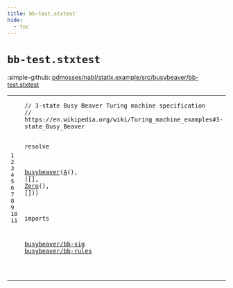 ```yaml
---
title: bb-test.stxtest
hide:
  - toc
---
```


# `bb-test.stxtest`

:simple-github: [pdmosses/nabl/statix.example/src/busybeaver/bb-test.stxtest]

[pdmosses/nabl/statix.example/src/busybeaver/bb-test.stxtest]: https://github.com/pdmosses/nabl/blob/master/statix.example/src/busybeaver/bb-test.stxtest "The source file on GitHub"

<div class="stx"><table class="highlighttable"><tbody><tr><td class="linenos"><div class="linenodiv"><pre><span></span>1
2
3
4
5
6
7
8
9
10
11
</pre></div></td>
<td class="code"><pre><code><span class="layout">// 3-state Busy Beaver Turing machine specification</span>
<span class="layout">// https://en.wikipedia.org/wiki/Turing_machine_examples#3-state_Busy_Beaver</span>

<span class="keyword">resolve</span>

  <a href="../bb-rules.stx/#busybeaver_197_207" id="busybeaver_141_151" title="Defined at ../bb-rules.stx line 12"><span class="token sort_ConstraintId">busybeaver</span></a><span class="operator">(</span><a href="../bb-sig.stx/#A_198_199" id="A_152_153" title="Defined at ../bb-sig.stx line 9"><span class="token sort_OpId">A</span></a><span class="operator">(),</span> <span class="operator">([],</span> <a href="../bb-sig.stx/#Zero_295_299" id="Zero_162_166" title="Defined at ../bb-sig.stx line 15"><span class="token sort_OpId">Zero</span></a><span class="operator">(),</span> <span class="operator">[]))</span>

<span class="keyword">imports</span>

  <a href="../bb-sig.stx/#busybeaver/bb-sig_137_154" id="busybeaver/bb-sig_187_204" title="Defined at ../bb-sig.stx line 4"><span class="token sort_ModuleID">busybeaver/bb-sig</span></a>
  <a href="../bb-rules.stx/#busybeaver/bb-rules_137_156" id="busybeaver/bb-rules_207_226" title="Defined at ../bb-rules.stx line 4"><span class="token sort_ModuleID">busybeaver/bb-rules</span></a>

</code></pre></td></tr></tbody></table></div>